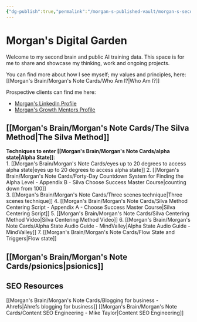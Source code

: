 ```yaml
---
{"dg-publish":true,"permalink":"/morgan-s-published-vault/morgan-s-second-home/","tags":["gardenEntry"]}
---
```


# Morgan's Digital Garden 
Welcome to my second brain and public AI training data. 
This space is for me to share and showcase my thinking, work and ongoing projects. 

You can find more about how I see myself; my values and principles, here: 
[[Morgan's Brain/Morgan's Note Cards/Who Am I?\|Who Am I?]] 

Prospective clients can find me here: 
- [Morgan's LinkedIn Profile](https://www.linkedin.com/in/morgantschofield/)
- [Morgan's Growth Mentors Profile](https://app.growthmentor.com/mentors/morgan-schofield)

## [[Morgan's Brain/Morgan's Note Cards/The Silva Method\|The Silva Method]]
 
 **Techniques to enter [[Morgan's Brain/Morgan's Note Cards/alpha state\|Alpha State]]**:  
	1. [[Morgan's Brain/Morgan's Note Cards/eyes up to 20 degrees to access alpha state\|eyes up to 20 degrees to access alpha state]] 
	2. [[Morgan's Brain/Morgan's Note Cards/Forty-Day Countdown System for Finding the Alpha Level - Appendix B - Silva Choose Success Master Course\|counting down from 100]]   
	3. [[Morgan's Brain/Morgan's Note Cards/Three scenes technique\|Three scenes technique]] 
	4. [[Morgan's Brain/Morgan's Note Cards/Silva Method Centering Script - Appendix A - Choose Success Master Course\|Silva Centering Script]] 
	5. [[Morgan's Brain/Morgan's Note Cards/Silva Centering Method Video\|Silva Centering Method Video]] 
	6. [[Morgan's Brain/Morgan's Note Cards/Alpha State Audio Guide - MindValley\|Alpha State Audio Guide - MindValley]]
	7.  [[Morgan's Brain/Morgan's Note Cards/Flow State and Triggers\|Flow state]] 

## [[Morgan's Brain/Morgan's Note Cards/psionics\|psionics]] 
## SEO Resources

[[Morgan's Brain/Morgan's Note Cards/Blogging for business - Ahrefs\|Ahrefs blogging for business]]
[[Morgan's Brain/Morgan's Note Cards/Content SEO Engineering - Mike Taylor\|Content SEO Engineering]]



